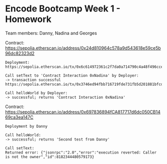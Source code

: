 # Encode Bootcamp Week 1 - Homework

Team members: Danny, Nadina and Georges

Contract:
https://sepolia.etherscan.io/address/0x24d810964c578a9d543618e59ce5b96dc82323d2

    Deployment:
    https://sepolia.etherscan.io/tx/0x6c614972361c2f7da0a714790c4a48f496cce7433ab8fdfdcdb992209e11c756

    Call setText to 'Contract Interaction 0xNadina' by Deployer:
    -> transaction successful
    https://sepolia.etherscan.io/tx/0x3746ed94fbb716719fde731fb5d201881bfcda430e2a6a109e871154ef3eebf7

    Call helloWorld by Deployer:
    -> successful; returns 'Contract Interaction 0xNadina'

Contract:
https://sepolia.etherscan.io/address/0x697836894fCA817717d6dc050CB1469ca3ea147C

    Deployment by Danny

    Call helloWorld:
    -> successful; returns 'Second test from Danny'

    Call setText:
    Returned error: {"jsonrpc":"2.0","error":"execution reverted: Caller is not the owner","id":8182344480579173}


